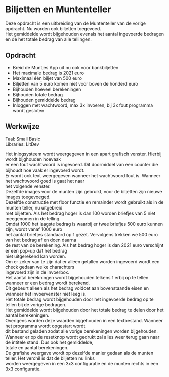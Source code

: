 Biljetten en Muntenteller
========

Deze opdracht is een uitbreiding van de Muntenteller van de vorige opdracht. Nu worden ook biljetten toegevoed. \
Het gemiddelde wordt bijgehouden evenals het aantal ingevoerde bedragen en de het totale bedrag van alle tellingen.

Opdracht
------

* Breid de Muntjes App uit nu ook voor bankbiljetten
* Het maximale bedrag is 2021 euro
* Maximaal één biljet van 500 euro
* Biljetten van 5 euro komen niet voor boven de honderd euro
* Bijhouden hoeveel berekeningen
* Bijhouden totale bedrag
* Bijhouden gemiddelde bedrag
* Inloggen met wachtwoord, max 3x invoeren, bij 3x fout programma wordt gesloten


Werkwijze 
-----

Taal: Small Basic\
Libraries: LitDev

Het inlogsysteem wordt weergegeven in een apart grafisch venster. Hierbij wordt bijghouden hoevaak \
er een fout wachtwoord is ingevoerd. Dit doormiddel van een counter die bijhoudt hoe vaak er ingevoerd wordt. \
Er wordt ook text weergegeven wanneer het wachtwoord fout is. Wanneer het wachtwoord goed is gaat het naar \
het volgende venster. \
Dezelfde images voor de munten zijn gebruikt, voor de biljetten zijn nieuwe images toegevoeged. \
Dezelfde constructie met floor functie en remainder wordt gebruikt als in de munten teller, nu uitgebreid \
met biljetten. Als het bedrag hoger is dan 100 worden briefjes van 5 niet meegenomen in de telling. \
Omdat 1000 het laagste bedrag is waarbij er twee briefjes 500 euro kunnen zijn, wordt vanaf 1000 euro \
het aantal briefjes standaard op 1 gezet. Vervolgens trekken we 500 euro van het bedrag af en doen daarna \
de rest van de berekening. Als het bedrag hoger is dan 2021 euro verschijnt er een pop-up dat het bedrag \
niet uitgerekend kan worden. \
Om er zeker van te zijn dat er alleen getallen worden ingevoerd wordt een check gedaan welke charachters \
ingevoerd zijn in de invoerbox. \
Het aantal berekningen wordt bijgehouden telkens 1 erbij op te tellen wanneer er een bedrag wordt berekend. \
Dit gebeurt alleen als het bedrag voldoet aan bovenstaande eisen en wanneer het invoervenster niet leeg is. \
Het totale bedrag wordt bijgehouden door het ingevoerde bedrag op te tellen bij de vorige bedragen. \
Het gemiddelde wordt bijgehouden door het totale bedrag te delen door het aantal berekeningen. \
Overigens worden deze waarden bijgehouden in een textbestand. Wanneer het programma wordt opgestart wordt \
dit bestand geladen zodat alle vorige berekeningen worden bijgehouden. \
Wanneer er op de resetknop wordt gedrukt zal alles weer terug gaan naar de intitele stand. Dus ook het gemiddelde, \
totale en aantal berekeningen. \
De grafishe weergave wordt op dezelfde manier gedaan als de munten teller. Het verchil is dat de biljetten nu links \
worden weergegeven in een 3x3 configuratie en de munten rechts in een 3x3 configuratie.

